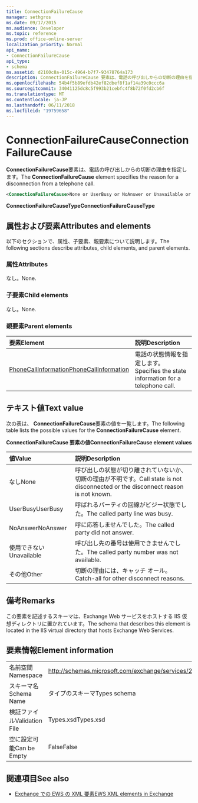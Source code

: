 ```yaml
---
title: ConnectionFailureCause
manager: sethgros
ms.date: 09/17/2015
ms.audience: Developer
ms.topic: reference
ms.prod: office-online-server
localization_priority: Normal
api_name:
- ConnectionFailureCause
api_type:
- schema
ms.assetid: d2160c8a-015c-4964-b7f7-93478764a173
description: ConnectionFailureCause 要素は、電話の呼び出しからの切断の理由を指定します。
ms.openlocfilehash: 54b4f5b89efdb42ef82dbef8f1af14a39c0ccc6a
ms.sourcegitcommit: 34041125dc8c5f993b21cebfc4f8b72f0fd2cb6f
ms.translationtype: MT
ms.contentlocale: ja-JP
ms.lasthandoff: 06/11/2018
ms.locfileid: "19759658"
---
```

# <a name="connectionfailurecause"></a><span data-ttu-id="3b66e-103">ConnectionFailureCause</span><span class="sxs-lookup"><span data-stu-id="3b66e-103">ConnectionFailureCause</span></span>

<span data-ttu-id="3b66e-104">**ConnectionFailureCause**要素は、電話の呼び出しからの切断の理由を指定します。</span><span class="sxs-lookup"><span data-stu-id="3b66e-104">The **ConnectionFailureCause** element specifies the reason for a disconnection from a telephone call.</span></span> 
  
```xml
<ConnectionFailureCause>None or UserBusy or NoAnswer or Unavailable or Other</ConnectionFailureCause>
```

 <span data-ttu-id="3b66e-105">**ConnectionFailureCauseType**</span><span class="sxs-lookup"><span data-stu-id="3b66e-105">**ConnectionFailureCauseType**</span></span>
## <a name="attributes-and-elements"></a><span data-ttu-id="3b66e-106">属性および要素</span><span class="sxs-lookup"><span data-stu-id="3b66e-106">Attributes and elements</span></span>

<span data-ttu-id="3b66e-107">以下のセクションで、属性、子要素、親要素について説明します。</span><span class="sxs-lookup"><span data-stu-id="3b66e-107">The following sections describe attributes, child elements, and parent elements.</span></span>
  
### <a name="attributes"></a><span data-ttu-id="3b66e-108">属性</span><span class="sxs-lookup"><span data-stu-id="3b66e-108">Attributes</span></span>

<span data-ttu-id="3b66e-109">なし。</span><span class="sxs-lookup"><span data-stu-id="3b66e-109">None.</span></span>
  
### <a name="child-elements"></a><span data-ttu-id="3b66e-110">子要素</span><span class="sxs-lookup"><span data-stu-id="3b66e-110">Child elements</span></span>

<span data-ttu-id="3b66e-111">なし。</span><span class="sxs-lookup"><span data-stu-id="3b66e-111">None.</span></span>
  
### <a name="parent-elements"></a><span data-ttu-id="3b66e-112">親要素</span><span class="sxs-lookup"><span data-stu-id="3b66e-112">Parent elements</span></span>

|<span data-ttu-id="3b66e-113">**要素**</span><span class="sxs-lookup"><span data-stu-id="3b66e-113">**Element**</span></span>|<span data-ttu-id="3b66e-114">**説明**</span><span class="sxs-lookup"><span data-stu-id="3b66e-114">**Description**</span></span>|
|:-----|:-----|
|[<span data-ttu-id="3b66e-115">PhoneCallInformation</span><span class="sxs-lookup"><span data-stu-id="3b66e-115">PhoneCallInformation</span></span>](phonecallinformation.md) <br/> |<span data-ttu-id="3b66e-116">電話の状態情報を指定します。</span><span class="sxs-lookup"><span data-stu-id="3b66e-116">Specifies the state information for a telephone call.</span></span>  <br/> |
   
## <a name="text-value"></a><span data-ttu-id="3b66e-117">テキスト値</span><span class="sxs-lookup"><span data-stu-id="3b66e-117">Text value</span></span>

<span data-ttu-id="3b66e-118">次の表は、 **ConnectionFailureCause**要素の値を一覧します。</span><span class="sxs-lookup"><span data-stu-id="3b66e-118">The following table lists the possible values for the **ConnectionFailureCause** element.</span></span> 
  
<span data-ttu-id="3b66e-119">**ConnectionFailureCause 要素の値**</span><span class="sxs-lookup"><span data-stu-id="3b66e-119">**ConnectionFailureCause element values**</span></span>

|<span data-ttu-id="3b66e-120">**値**</span><span class="sxs-lookup"><span data-stu-id="3b66e-120">**Value**</span></span>|<span data-ttu-id="3b66e-121">**説明**</span><span class="sxs-lookup"><span data-stu-id="3b66e-121">**Description**</span></span>|
|:-----|:-----|
|<span data-ttu-id="3b66e-122">なし</span><span class="sxs-lookup"><span data-stu-id="3b66e-122">None</span></span>  <br/> |<span data-ttu-id="3b66e-123">呼び出しの状態が切り離されていないか、切断の理由が不明です。</span><span class="sxs-lookup"><span data-stu-id="3b66e-123">Call state is not disconnected or the disconnect reason is not known.</span></span>  <br/> |
|<span data-ttu-id="3b66e-124">UserBusy</span><span class="sxs-lookup"><span data-stu-id="3b66e-124">UserBusy</span></span>  <br/> |<span data-ttu-id="3b66e-125">呼ばれるパーティの回線がビジー状態でした。</span><span class="sxs-lookup"><span data-stu-id="3b66e-125">The called party line was busy.</span></span>  <br/> |
|<span data-ttu-id="3b66e-126">NoAnswer</span><span class="sxs-lookup"><span data-stu-id="3b66e-126">NoAnswer</span></span>  <br/> |<span data-ttu-id="3b66e-127">呼に応答しませんでした。</span><span class="sxs-lookup"><span data-stu-id="3b66e-127">The called party did not answer.</span></span>  <br/> |
|<span data-ttu-id="3b66e-128">使用できない</span><span class="sxs-lookup"><span data-stu-id="3b66e-128">Unavailable</span></span>  <br/> |<span data-ttu-id="3b66e-129">呼び出し先の番号は使用できませんでした。</span><span class="sxs-lookup"><span data-stu-id="3b66e-129">The called party number was not available.</span></span>  <br/> |
|<span data-ttu-id="3b66e-130">その他</span><span class="sxs-lookup"><span data-stu-id="3b66e-130">Other</span></span>  <br/> |<span data-ttu-id="3b66e-131">切断の理由には、キャッチ オール。</span><span class="sxs-lookup"><span data-stu-id="3b66e-131">Catch-all for other disconnect reasons.</span></span>  <br/> |
   
## <a name="remarks"></a><span data-ttu-id="3b66e-132">備考</span><span class="sxs-lookup"><span data-stu-id="3b66e-132">Remarks</span></span>

<span data-ttu-id="3b66e-133">この要素を記述するスキーマは、Exchange Web サービスをホストする IIS 仮想ディレクトリに置かれています。</span><span class="sxs-lookup"><span data-stu-id="3b66e-133">The schema that describes this element is located in the IIS virtual directory that hosts Exchange Web Services.</span></span>
  
## <a name="element-information"></a><span data-ttu-id="3b66e-134">要素情報</span><span class="sxs-lookup"><span data-stu-id="3b66e-134">Element information</span></span>

|||
|:-----|:-----|
|<span data-ttu-id="3b66e-135">名前空間</span><span class="sxs-lookup"><span data-stu-id="3b66e-135">Namespace</span></span>  <br/> |http://schemas.microsoft.com/exchange/services/2006/types  <br/> |
|<span data-ttu-id="3b66e-136">スキーマ名</span><span class="sxs-lookup"><span data-stu-id="3b66e-136">Schema Name</span></span>  <br/> |<span data-ttu-id="3b66e-137">タイプのスキーマ</span><span class="sxs-lookup"><span data-stu-id="3b66e-137">Types schema</span></span>  <br/> |
|<span data-ttu-id="3b66e-138">検証ファイル</span><span class="sxs-lookup"><span data-stu-id="3b66e-138">Validation File</span></span>  <br/> |<span data-ttu-id="3b66e-139">Types.xsd</span><span class="sxs-lookup"><span data-stu-id="3b66e-139">Types.xsd</span></span>  <br/> |
|<span data-ttu-id="3b66e-140">空に設定可能</span><span class="sxs-lookup"><span data-stu-id="3b66e-140">Can be Empty</span></span>  <br/> |<span data-ttu-id="3b66e-141">False</span><span class="sxs-lookup"><span data-stu-id="3b66e-141">False</span></span>  <br/> |
   
## <a name="see-also"></a><span data-ttu-id="3b66e-142">関連項目</span><span class="sxs-lookup"><span data-stu-id="3b66e-142">See also</span></span>



- [<span data-ttu-id="3b66e-143">Exchange での EWS の XML 要素</span><span class="sxs-lookup"><span data-stu-id="3b66e-143">EWS XML elements in Exchange</span></span>](ews-xml-elements-in-exchange.md)

